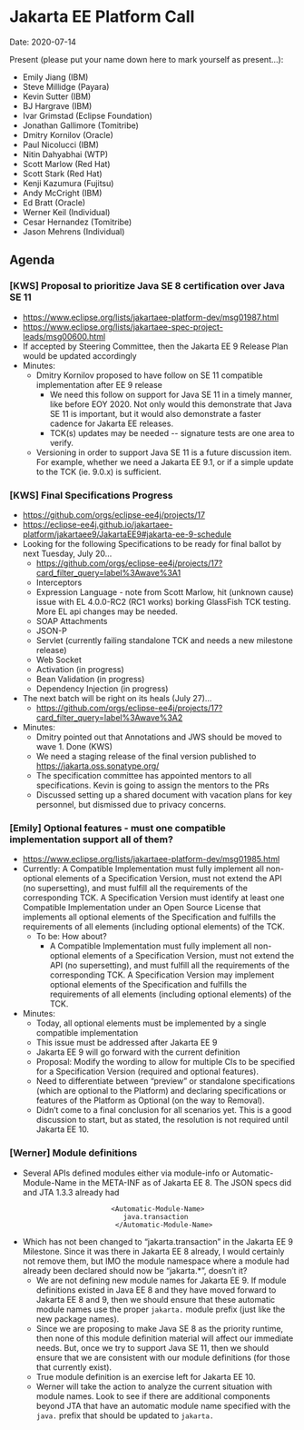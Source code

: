 # Jakarta EE Platform Call

Date: 2020-07-14

Present (please put your name down here to mark yourself as present…):

- Emily Jiang (IBM)
- Steve Millidge (Payara)
- Kevin Sutter (IBM)
- BJ Hargrave (IBM)
- Ivar Grimstad (Eclipse Foundation)
- Jonathan Gallimore (Tomitribe)
- Dmitry Kornilov (Oracle)
- Paul Nicolucci (IBM)
- Nitin Dahyabhai (WTP)
- Scott Marlow (Red Hat)
- Scott Stark (Red Hat)
- Kenji Kazumura (Fujitsu)
- Andy McCright (IBM)
- Ed Bratt (Oracle)
- Werner Keil (Individual)
- Cesar Hernandez (Tomitribe)
- Jason Mehrens (Individual)

## Agenda

### [KWS] Proposal to prioritize Java SE 8 certification over Java SE 11

* https://www.eclipse.org/lists/jakartaee-platform-dev/msg01987.html
* https://www.eclipse.org/lists/jakartaee-spec-project-leads/msg00600.html
* If accepted by Steering Committee, then the Jakarta EE 9 Release Plan would be updated accordingly
* Minutes:
   * Dmitry Kornilov proposed to have follow on SE 11 compatible implementation after EE 9 release
      * We need this follow on support for Java SE 11 in a timely manner, like before EOY 2020.  Not only would this demonstrate that Java SE 11 is important, but it would also demonstrate a faster cadence for Jakarta EE releases.
      * TCK(s) updates may be needed -- signature tests are one area to verify.
   * Versioning in order to support Java SE 11 is a future discussion item.  For example, whether we need a Jakarta EE 9.1, or if a simple update to the TCK (ie. 9.0.x) is sufficient.  

### [KWS] Final Specifications Progress

* https://github.com/orgs/eclipse-ee4j/projects/17 
* https://eclipse-ee4j.github.io/jakartaee-platform/jakartaee9/JakartaEE9#jakarta-ee-9-schedule 
* Looking for the following Specifications to be ready for final ballot by next Tuesday, July 20…
   * https://github.com/orgs/eclipse-ee4j/projects/17?card_filter_query=label%3Awave%3A1 
   * Interceptors
   * Expression Language - note from Scott Marlow, hit (unknown cause) issue with EL 4.0.0-RC2 (RC1 works) borking GlassFish TCK testing.  More EL api changes may be needed.
   * SOAP Attachments
   * JSON-P
   * Servlet (currently failing standalone TCK and needs a new milestone release)
   * Web Socket
   * Activation (in progress)
   * Bean Validation (in progress)
   * Dependency Injection (in progress)
* The next batch will be right on its heals (July 27)…
   * https://github.com/orgs/eclipse-ee4j/projects/17?card_filter_query=label%3Awave%3A2 
* Minutes:
   * Dmitry pointed out that Annotations and JWS should be moved to wave 1.  Done (KWS)
   * We need a staging release of the final version published to https://jakarta.oss.sonatype.org/
   * The specification committee has appointed mentors to all specifications. Kevin is going to assign the mentors to the PRs
   * Discussed setting up a shared document with vacation plans for key personnel, but dismissed due to privacy concerns.

### [Emily] Optional features - must one compatible implementation support all of them? 

* https://www.eclipse.org/lists/jakartaee-platform-dev/msg01985.html
* Currently: A Compatible Implementation must fully implement all non-optional elements of a Specification Version, must not extend the API (no supersetting), and must fulfill all the requirements of the corresponding TCK. A Specification Version must identify at least one Compatible Implementation under an Open Source License that implements all optional elements of the Specification and fulfills the requirements of all elements (including optional elements) of the TCK.
   * To be: How about?
      * A Compatible Implementation must fully implement all non-optional elements of a Specification Version, must not extend the API (no supersetting), and must fulfill all the requirements of the corresponding TCK. A Specification Version may implement optional elements of the Specification and fulfills the requirements of all elements (including optional elements) of the TCK.
* Minutes:
   * Today, all optional elements must be implemented by a single compatible implementation
   * This issue must be addressed after Jakarta EE 9
   * Jakarta EE 9 will go forward with the current definition
   * Proposal:  Modify the wording to allow for multiple CIs to be specified for a Specification Version (required and optional features).
   * Need to differentiate between “preview” or standalone specifications (which are optional to the Platform) and declaring specifications or features of the Platform as Optional (on the way to Removal).
   * Didn’t come to a final conclusion for all scenarios yet.  This is a good discussion to start, but as stated, the resolution is not required until Jakarta EE 10.

### [Werner] Module definitions

* Several APIs defined modules either via module-info or Automatic-Module-Name in the META-INF as of Jakarta EE 8. The JSON specs did and JTA 1.3.3 already had 
```
                         <Automatic-Module-Name>
                            java.transaction
                          </Automatic-Module-Name>
``` 
* Which has not been changed to “jakarta.transaction” in the Jakarta EE 9 Milestone.
Since it was there in Jakarta EE 8 already, I would certainly not remove them, but IMO the module namespace where a module had already been declared should now be “jakarta.*”, doesn’t it?
   * We are not defining new module names for Jakarta EE 9.  If module definitions existed in Java EE 8 and they have moved forward to Jakarta EE 8 and 9, then we should ensure that these automatic module names use the proper `jakarta.` module prefix (just like the new package names).
   * Since we are proposing to make Java SE 8 as the priority runtime, then none of this module definition material will affect our immediate needs.  But, once we try to support Java SE 11, then we should ensure that we are consistent with our module definitions (for those that currently exist).
   * True module definition is an exercise left for Jakarta EE 10.
   * Werner will take the action to analyze the current situation with module names.  Look to see if there are additional components beyond JTA that have an automatic module name specified with the `java.` prefix that should be updated to `jakarta.`
